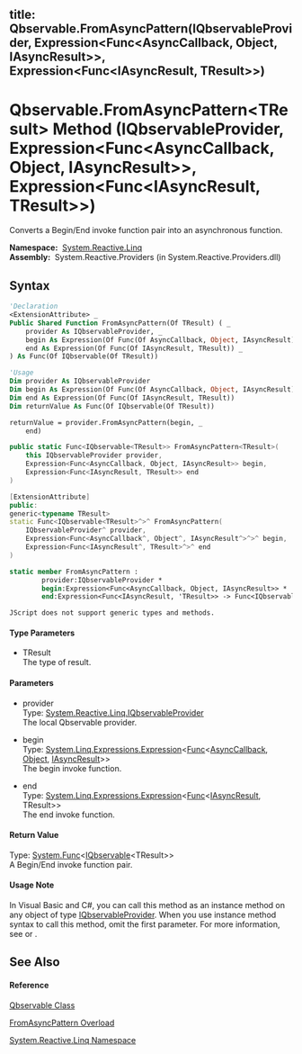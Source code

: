 title: Qbservable.FromAsyncPattern<TResult>(IQbservableProvider, Expression<Func<AsyncCallback, Object, IAsyncResult>>, Expression<Func<IAsyncResult, TResult>>)
---
# Qbservable.FromAsyncPattern\<TResult\> Method (IQbservableProvider, Expression\<Func\<AsyncCallback, Object, IAsyncResult\>\>, Expression\<Func\<IAsyncResult, TResult\>\>)

Converts a Begin/End invoke function pair into an asynchronous function.

**Namespace:**  [System.Reactive.Linq](System.Reactive.Linq\System.Reactive.Linq.md)  
**Assembly:**  System.Reactive.Providers (in System.Reactive.Providers.dll)

## Syntax

```vb
'Declaration
<ExtensionAttribute> _
Public Shared Function FromAsyncPattern(Of TResult) ( _
    provider As IQbservableProvider, _
    begin As Expression(Of Func(Of AsyncCallback, Object, IAsyncResult)), _
    end As Expression(Of Func(Of IAsyncResult, TResult)) _
) As Func(Of IQbservable(Of TResult))
```

```vb
'Usage
Dim provider As IQbservableProvider
Dim begin As Expression(Of Func(Of AsyncCallback, Object, IAsyncResult))
Dim end As Expression(Of Func(Of IAsyncResult, TResult))
Dim returnValue As Func(Of IQbservable(Of TResult))

returnValue = provider.FromAsyncPattern(begin, _
    end)
```

```csharp
public static Func<IQbservable<TResult>> FromAsyncPattern<TResult>(
    this IQbservableProvider provider,
    Expression<Func<AsyncCallback, Object, IAsyncResult>> begin,
    Expression<Func<IAsyncResult, TResult>> end
)
```

```c++
[ExtensionAttribute]
public:
generic<typename TResult>
static Func<IQbservable<TResult>^>^ FromAsyncPattern(
    IQbservableProvider^ provider, 
    Expression<Func<AsyncCallback^, Object^, IAsyncResult^>^>^ begin, 
    Expression<Func<IAsyncResult^, TResult>^>^ end
)
```

```fsharp
static member FromAsyncPattern : 
        provider:IQbservableProvider * 
        begin:Expression<Func<AsyncCallback, Object, IAsyncResult>> * 
        end:Expression<Func<IAsyncResult, 'TResult>> -> Func<IQbservable<'TResult>> 
```

```jscript
JScript does not support generic types and methods.
```

#### Type Parameters

- TResult  
  The type of result.

#### Parameters

- provider  
  Type: [System.Reactive.Linq.IQbservableProvider](IQbservableProvider\IQbservableProvider.md)  
  The local Qbservable provider.

- begin  
  Type: [System.Linq.Expressions.Expression](https://msdn.microsoft.com/en-us/library/Bb335710)\<[Func](https://msdn.microsoft.com/en-us/library/Bb534647)\<[AsyncCallback](https://msdn.microsoft.com/en-us/library/ckbe7yh5), [Object](https://msdn.microsoft.com/en-us/library/e5kfa45b), [IAsyncResult](https://msdn.microsoft.com/en-us/library/ft8a6455)\>\>  
  The begin invoke function.

- end  
  Type: [System.Linq.Expressions.Expression](https://msdn.microsoft.com/en-us/library/Bb335710)\<[Func](https://msdn.microsoft.com/en-us/library/Bb549151)\<[IAsyncResult](https://msdn.microsoft.com/en-us/library/ft8a6455), TResult\>\>  
  The end invoke function.

#### Return Value

Type: [System.Func](https://msdn.microsoft.com/en-us/library/Bb534960)\<[IQbservable](IQbservable\IQbservable(TSource).md)\<TResult\>\>  
A Begin/End invoke function pair.

#### Usage Note

In Visual Basic and C\#, you can call this method as an instance method on any object of type [IQbservableProvider](IQbservableProvider\IQbservableProvider.md). When you use instance method syntax to call this method, omit the first parameter. For more information, see [](https://msdn.microsoft.com/en-us/library/Bb384936) or [](https://msdn.microsoft.com/en-us/library/Bb383977).

## See Also

#### Reference

[Qbservable Class](Qbservable\Qbservable.md)

[FromAsyncPattern Overload](FromAsyncPattern\Qbservable.FromAsyncPattern.md)

[System.Reactive.Linq Namespace](System.Reactive.Linq\System.Reactive.Linq.md)








